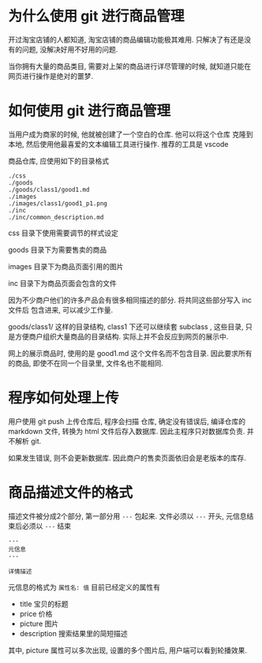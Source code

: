 
# 为什么使用 git 进行商品管理

开过淘宝店铺的人都知道, 淘宝店铺的商品编辑功能极其难用. 只解决了有还是没有的问题, 没解决好用不好用的问题.

当你拥有大量的商品类目, 需要对上架的商品进行详尽管理的时候, 就知道只能在网页进行操作是绝对的噩梦.

# 如何使用 git 进行商品管理

当用户成为商家的时候, 他就被创建了一个空白的仓库. 他可以将这个仓库 克隆到本地, 然后使用他最喜爱的文本编辑工具进行操作. 推荐的工具是 vscode

商品仓库, 应使用如下的目录格式


```
./css
./goods
./goods/class1/good1.md
./images
./images/class1/good1_p1.png
./inc
./inc/common_description.md
```

css 目录下使用需要调节的样式设定

goods 目录下为需要售卖的商品

images 目录下为商品页面引用的图片

inc 目录下为商品页面会包含的文件

因为不少商户他们的许多产品会有很多相同描述的部分. 将共同这些部分写入 inc 文件后 包含进来, 可以减少工作量.

goods/class1/ 这样的目录结构, class1 下还可以继续套 subclass , 这些目录, 只是方便商户组织大量商品的目录结构. 实际上并不会反应到网页的展示中.

网上的展示商品时, 使用的是 good1.md 这个文件名而不包含目录. 因此要求所有的商品, 即使不在同一个目录里, 文件名也不能相同.

# 程序如何处理上传

用户使用 git push 上传仓库后, 程序会扫描 仓库, 确定没有错误后, 编译仓库的 markdown 文件, 转换为 html 文件后存入数据库. 因此主程序只对数据库负责.
并不解析 git.

如果发生错误, 则不会更新数据库. 因此商户的售卖页面依旧会是老版本的库存.

# 商品描述文件的格式 

描述文件被分成2个部分, 第一部分用 ```---``` 包起来. 文件必须以 ```---``` 开头, 元信息结束后必须以 ```---``` 结束
```
---
元信息
---

详情描述
``` 

元信息的格式为 ```属性名: 值``` 
目前已经定义的属性有 

 - title 宝贝的标题
 - price 价格
 - picture 图片
 - description 搜索结果里的简短描述
 
其中, picture 属性可以多次出现, 设置的多个图片后, 用户端可以看到轮播效果.

